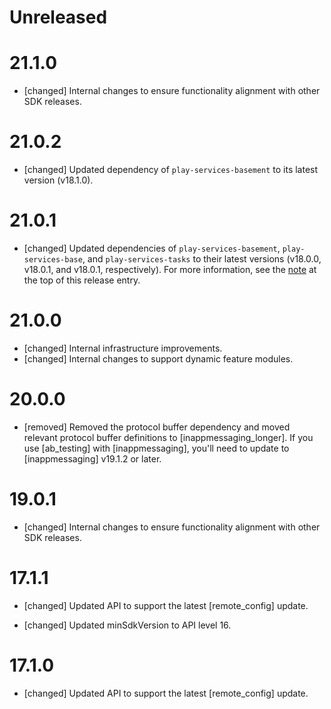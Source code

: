 # Unreleased

# 21.1.0
* [changed] Internal changes to ensure functionality alignment with other
  SDK releases.

# 21.0.2
* [changed] Updated dependency of `play-services-basement` to its latest
  version (v18.1.0).

# 21.0.1
* [changed] Updated dependencies of `play-services-basement`,
  `play-services-base`, and `play-services-tasks` to their latest versions
  (v18.0.0, v18.0.1, and v18.0.1, respectively). For more information, see the
  [note](#basement18-0-0_base18-0-1_tasks18-0-1) at the top of this release
  entry.

# 21.0.0
* [changed] Internal infrastructure improvements.
* [changed] Internal changes to support dynamic feature modules.

# 20.0.0
* [removed] Removed the protocol buffer dependency and moved relevant protocol
  buffer definitions to [inappmessaging_longer]. If you use [ab_testing]
  with [inappmessaging], you'll need to update to
  [inappmessaging] v19.1.2 or later.

# 19.0.1
- [changed] Internal changes to ensure functionality alignment with other SDK releases.

# 17.1.1
* [changed] Updated API to support the latest [remote_config] update.

* [changed] Updated minSdkVersion to API level 16.

# 17.1.0
* [changed] Updated API to support the latest [remote_config] update.

